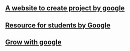 ## [A website to create project by google](https://www.madewithcode.com/)

## [Resource for students by Google](https://buildyourfuture.withgoogle.com/)

## [Grow with google](https://grow.google/)
